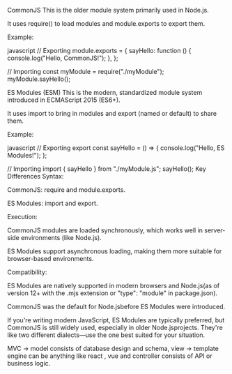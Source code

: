 CommonJS
This is the older module system primarily used in Node.js.

It uses require() to load modules and module.exports to export them.

Example:

javascript
// Exporting
module.exports = {
  sayHello: function () {
    console.log("Hello, CommonJS!");
  },
};

// Importing
const myModule = require("./myModule");
myModule.sayHello();




ES Modules (ESM)
This is the modern, standardized module system introduced in ECMAScript 2015 (ES6+).

It uses import to bring in modules and export (named or default) to share them.

Example:

javascript
// Exporting
export const sayHello = () => {
  console.log("Hello, ES Modules!");
};

// Importing
import { sayHello } from "./myModule.js";
sayHello();
Key Differences
Syntax:

CommonJS: require and module.exports.

ES Modules: import and export.

Execution:

CommonJS modules are loaded synchronously, which works well in server-side environments (like Node.js).

ES Modules support asynchronous loading, making them more suitable for browser-based environments.

Compatibility:

ES Modules are natively supported in modern browsers and Node.js(as of version 12+ with the .mjs extension or "type": "module" in package.json).

CommonJS was the default for Node.jsbefore ES Modules were introduced.

If you're writing modern JavaScript, ES Modules are typically preferred, but CommonJS is still widely used, especially in older Node.jsprojects. They're like two different dialects—use the one best suited for your situation.


MVC -> model consists of database design and schema, view -> template engine can be anything like react , vue and controller consists of API or business logic.

